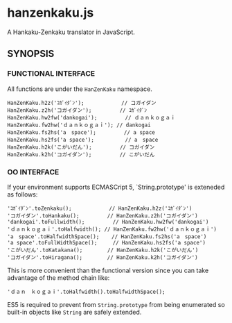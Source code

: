 # hanzenkaku.js

A Hankaku-Zenkaku translator in JavaScript.

## SYNOPSIS

### FUNCTIONAL INTERFACE

All functions are under the `HanZenKaku` namespace.

    HanZenKaku.h2z('ｺｶﾞｲﾀﾞﾝ');            // コガイダン
    HanZenKaku.z2h('コガイダン');         // ｺｶﾞｲﾀﾞﾝ
    HanZenKaku.hw2fw('dankogai');         // ｄａｎｋｏｇａｉ
    HanZenKaku.fw2hw('ｄａｎｋｏｇａｉ'); // dankogai
    HanZenKaku.fs2hs('a　space');         // a space
    HanZenKaku.hs2fs('a space');          // a　space
    HanZenKaku.h2k('こがいだん');         // コガイダン
    HanZenKaku.k2h('コガイダン');         // こがいだん

### OO INTERFACE

If your environment supports ECMASCript 5, `String.prototype' is
exteneded as follows:

    'ｺｶﾞｲﾀﾞﾝ'.toZenkaku();            // HanZenKaku.h2z('ｺｶﾞｲﾀﾞﾝ')
    'コガイダン'.toHankaku();         // HanZenKaku.z2h('コガイダン')
    'dankogai'.toFullwidth();         // HanZenKaku.hw2fw('dankogai')
    'ｄａｎｋｏｇａｉ'.toHalfwidth(); // HanZenKaku.fw2hw('ｄａｎｋｏｇａｉ')
    'a　space'.toHalfwidthSpace();    // HanZenKaku.fs2hs('a　space')
    'a space'.toFullWidthSpace();     // HanZenKaku.hs2fs('a space')
    'こがいだん'.toKatakana();        // HanZenKaku.h2k('こがいだん')
    'コガイダン'.toHiragana();        // HanZenKaku.k2h('コガイダン')

This is more convenient than the functional version since you can take
advantage of the method chain like:

    'ｄａｎ　ｋｏｇａｉ'.toHalfwidth().toHalfwidthSpace();

ES5 is required to prevent from `String.prototype` from being
enumerated so built-in objects like `String` are safely extended.
